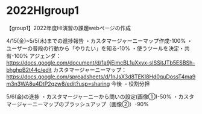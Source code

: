 # 2022HIgroup1
【group1】2022年度HI演習の課題webページの作成

4/15(金)~5/5(木)までの進捗報告
・カスタマージャーニーマップ作成-100%
・ユーザーの普段の行動から「やりたい」を知る-10%
・使うツールを決定・共有-100%
アジェンダ：
https://docs.google.com/document/d/1a9jEimcBL1uXxvx-sISSitJTb5ESBSh-bhghpB2t44c/edit
カスタマージャーニーマップ：
https://docs.google.com/spreadsheets/d/1nJsX3d8TEKI8Hd0quDossT4ma9m3n3WA8u4DtP2qzw8/edit?usp=sharing
今後
・役割分担 

5/6(金)の進捗
・カスタマージャーニーから問いの設定(画像①)-50%
・カスタマージャーニーマップのブラッシュアップ（画像②）-90%
